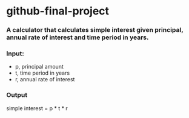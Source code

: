 # github-final-project

### A calculator that calculates simple interest given principal, annual rate of interest and time period in years.
### Input:
- p, principal amount
- t, time period in years
- r, annual rate of interest
### Output
   simple interest = p * t * r
